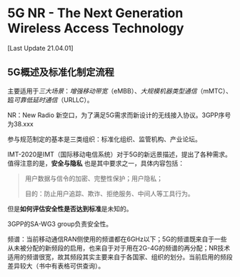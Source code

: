 # 5G NR - The Next Generation Wireless Access Technology

[Last Update 21.04.01] 

## 5G概述及标准化制定流程

主要适用于*三大场景*：*增强移动带宽*（eMBB）、*大规模机器类型通信*（mMTC）、超*可靠低延时通信*（URLLC）。

NR：New Radio 新空口，为了满足5G需求而新设计的无线接入协议。3GPP序号为38.xxx

参与规范制定的基本是三类组织：标准化组织、监管机构、产业论坛。

IMT-2020是IMT（国际移动电信系统）对于5G的新远景描述，提出了各种需求。值得注意的是，**安全与隐私** 也是其中要求之一，具体内容包括：

> 用户数据与信令的加密、完整性保护；用户隐私；
>
> 目的：防止用户追踪、欺诈、拒绝服务、中间人等工具行为。

但是**如何评估安全性是否达到标准**是未知的。

3GPP的SA-WG3 group负责安全性。

频谱：当前移动通信RAN侧使用的频谱都在6GHz以下；5G的频谱既来自于一些从未被分配的新频段的启用，也来自于对于用在2G-4G的频谱的再分配；NR技术适用的频谱很宽，故其频段其实主要来自于各国家、组织的划分。当前启用的频段差异较大（书中有表格可供查询）。



